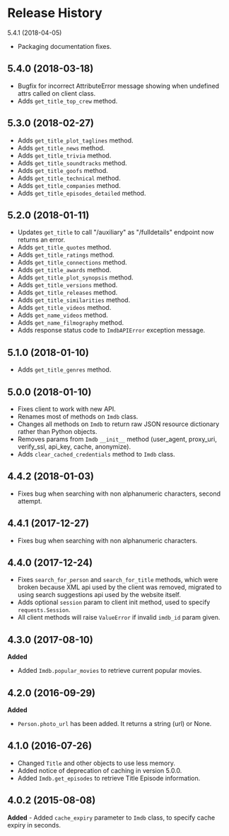 # Release History

5.4.1 (2018-04-05)

-   Packaging documentation fixes.

## 5.4.0 (2018-03-18)

-   Bugfix for incorrect AttributeError message showing when undefined
    attrs called on client class.
-   Adds `get_title_top_crew` method.

## 5.3.0 (2018-02-27)

-   Adds `get_title_plot_taglines` method.
-   Adds `get_title_news` method.
-   Adds `get_title_trivia` method.
-   Adds `get_title_soundtracks` method.
-   Adds `get_title_goofs` method.
-   Adds `get_title_technical` method.
-   Adds `get_title_companies` method.
-   Adds `get_title_episodes_detailed` method.

## 5.2.0 (2018-01-11)

-   Updates `get_title` to call "/auxiliary" as "/fulldetails" endpoint
    now returns an error.
-   Adds `get_title_quotes` method.
-   Adds `get_title_ratings` method.
-   Adds `get_title_connections` method.
-   Adds `get_title_awards` method.
-   Adds `get_title_plot_synopsis` method.
-   Adds `get_title_versions` method.
-   Adds `get_title_releases` method.
-   Adds `get_title_similarities` method.
-   Adds `get_title_videos` method.
-   Adds `get_name_videos` method.
-   Adds `get_name_filmography` method.
-   Adds response status code to `ImdbAPIError` exception message.

## 5.1.0 (2018-01-10)

-   Adds `get_title_genres` method.

## 5.0.0 (2018-01-10)

-   Fixes client to work with new API.
-   Renames most of methods on `Imdb` class.
-   Changes all methods on `Imdb` to return raw JSON resource dictionary
    rather than Python objects.
-   Removes params from `Imdb` `__init__` method (user\_agent,
    proxy\_uri, verify\_ssl, api\_key, cache, anonymize).
-   Adds `clear_cached_credentials` method to `Imdb` class.

## 4.4.2 (2018-01-03)

-   Fixes bug when searching with non alphanumeric characters, second
    attempt.

## 4.4.1 (2017-12-27)

-   Fixes bug when searching with non alphanumeric characters.

## 4.4.0 (2017-12-24)

-   Fixes `search_for_person` and `search_for_title` methods, which were
    broken because XML api used by the client was removed, migrated to
    using search suggestions api used by the website itself.
-   Adds optional `session` param to client init method, used to specify
    `requests.Session`.
-   All client methods will raise `ValueError` if invalid `imdb_id`
    param given.

## 4.3.0 (2017-08-10)

**Added**

-   Added `Imdb.popular_movies` to retrieve current popular movies.

## 4.2.0 (2016-09-29)

**Added**

-   `Person.photo_url` has been added. It returns a string (url) or
    None.

## 4.1.0 (2016-07-26)

-   Changed `Title` and other objects to use less memory.
-   Added notice of deprecation of caching in version 5.0.0.
-   Added `Imdb.get_episodes` to retrieve Title Episode information.

## 4.0.2 (2015-08-08)

**Added** - Added `cache_expiry` parameter to `Imdb` class, to specify
cache expiry in seconds.
